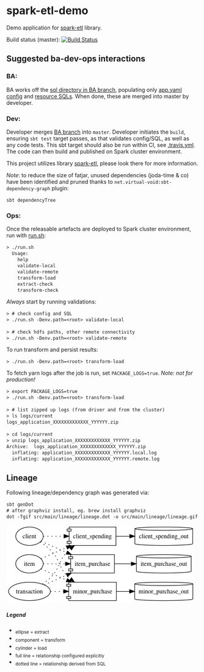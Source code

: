 spark-etl-demo
==============

Demo application for [spark-etl](https://github.com/konrads/spark-etl) library.

Build status (master): [![Build Status](https://travis-ci.org/konrads/spark-etl-demo.svg?branch=master)](https://travis-ci.org/konrads/spark-etl-demo)

Suggested ba-dev-ops interactions
---------------------------------

### BA:
BA works off the [sql directory in BA branch](../../tree/BA), populating only [app.yaml config](../../tree/BA/src/main/resources/app.yaml) and [resource SQLs](../../tree/BA/src/main/resources). When done, these are merged into master by developer.

### Dev:
Developer merges [BA branch](../../tree/BA) into `master`. Developer initiates the `build`, ensuring `sbt test` target passes, as that validates config/SQL, as well as any code tests. This sbt target should also be run within CI, see [.travis.yml](.travis.yml).
The code can then build and published on Spark cluster environment.

This project utilizes library [spark-etl](https://github.com/konrads/spark-etl), please look there for more information.

*Note*: to reduce the size of fatjar, unused dependencies (joda-time & co) have been identified and pruned thanks to `net.virtual-void:sbt-dependency-graph` plugin:
```
sbt dependencyTree
```

### Ops:
Once the releasable artefacts are deployed to Spark cluster environment, run with [run.sh](src/main/resources/run.sh):
```
> ./run.sh
  Usage:
    help
    validate-local
    validate-remote
    transform-load
    extract-check
    transform-check
```

*Always* start by running validations:
```
> # check config and SQL
> ./run.sh -Denv.path=<root> validate-local

> # check hdfs paths, other remote connectivity
> ./run.sh -Denv.path=<root> validate-remote
```

To run transform and persist results:
```
> ./run.sh -Denv.path=<root> transform-load
```

To fetch yarn logs after the job is run, set `PACKAGE_LOGS=true`. *Note: not for production!*
```
> export PACKAGE_LOGS=true
> ./run.sh -Denv.path=<root> transform-load

> # list zipped up logs (from driver and from the cluster)
> ls logs/current
logs_application_XXXXXXXXXXXXX_YYYYYY.zip

> cd logs/current
> unzip logs_application_XXXXXXXXXXXXX_YYYYYY.zip
Archive:  logs_application_XXXXXXXXXXXXX_YYYYYY.zip
  inflating: application_XXXXXXXXXXXXX_YYYYYY.local.log
  inflating: application_XXXXXXXXXXXXX_YYYYYY.remote.log
```

Lineage
-------
Following lineage/dependency graph was generated via:
```
sbt genDot
# after graphviz install, eg. brew install graphviz
dot -Tgif src/main/lineage/lineage.dot -o src/main/lineage/lineage.gif
```
![dot-lineage](src/main/lineage/lineage.gif)

##### Legend
* <sub>ellipse = extract</sub>
* <sub>component = transform</sub>
* <sub>cylinder = load</sub>
* <sub>full line = relationship configured explicitly</sub>
* <sub>dotted line = relationship derived from SQL</sub>
